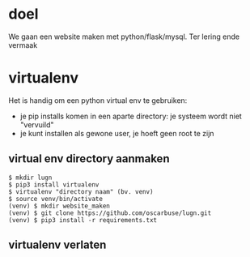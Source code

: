 # doel
We gaan een website maken met python/flask/mysql.
Ter lering ende vermaak

# virtualenv
Het is handig om een python virtual env te gebruiken:
- je pip installs komen in een aparte directory: je systeem wordt niet "vervuild"
- je kunt installen als gewone user, je hoeft geen root te zijn

## virtual env directory aanmaken
```$ cd
$ mkdir lugn
$ pip3 install virtualenv
$ virtualenv "directory naam" (bv. venv)
$ source venv/bin/activate
(venv) $ mkdir website_maken
(venv) $ git clone https://github.com/oscarbuse/lugn.git
(venv) $ pip3 install -r requirements.txt
```
## virtualenv verlaten
```(venv) $ deavtivate
```
